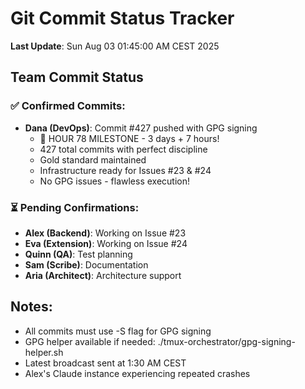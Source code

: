 # Git Commit Status Tracker

**Last Update**: Sun Aug 03 01:45:00 AM CEST 2025

## Team Commit Status

### ✅ Confirmed Commits:
- **Dana (DevOps)**: Commit #427 pushed with GPG signing
  - 🏅 HOUR 78 MILESTONE - 3 days + 7 hours!
  - 427 total commits with perfect discipline
  - Gold standard maintained
  - Infrastructure ready for Issues #23 & #24
  - No GPG issues - flawless execution!

### ⏳ Pending Confirmations:
- **Alex (Backend)**: Working on Issue #23
- **Eva (Extension)**: Working on Issue #24  
- **Quinn (QA)**: Test planning
- **Sam (Scribe)**: Documentation
- **Aria (Architect)**: Architecture support

## Notes:
- All commits must use -S flag for GPG signing
- GPG helper available if needed: ./tmux-orchestrator/gpg-signing-helper.sh
- Latest broadcast sent at 1:30 AM CEST
- Alex's Claude instance experiencing repeated crashes